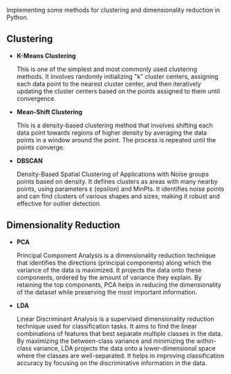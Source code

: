 Implementing some methods for clustering and dimensionality reduction in Python.

## Clustering
- **K-Means Clustering**

  This is one of the simplest and most commonly used clustering methods. It involves randomly initializing "k" cluster centers, assigning each data point to the nearest cluster center, and then iteratively updating the cluster centers based on the points assigned to them until convergence.

- **Mean-Shift Clustering**

  This is a density-based clustering method that involves shifting each data point towards regions of higher density by averaging the data points in a window around the point. The process is repeated until the points converge.

- **DBSCAN**

  Density-Based Spatial Clustering of Applications with Noise groups points based on density. It defines clusters as areas with many nearby points, using parameters ε (epsilon) and MinPts. It identifies noise points and can find clusters of various shapes and sizes, making it robust and effective for outlier detection.

## Dimensionality Reduction
- **PCA**

  Principal Component Analysis is a dimensionality reduction technique that identifies the directions (principal components) along which the variance of the data is maximized. It projects the data onto these components, ordered by the amount of variance they explain. By retaining the top components, PCA helps in reducing the dimensionality of the dataset while preserving the most important information.
  
- **LDA**

  Linear Discriminant Analysis is a supervised dimensionality reduction technique used for classification tasks. It aims to find the linear combinations of features that best separate multiple classes in the data. By maximizing the between-class variance and minimizing the within-class variance, LDA projects the data onto a lower-dimensional space where the classes are well-separated. It helps in improving classification accuracy by focusing on the discriminative information in the data.

